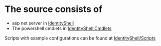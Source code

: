 # The source consists of

* asp net server in [IdentityShell](https://github.com/wgross/IdentityShell/tree/main/src/IdentityShell)
* The powershell cmdlets in [IdentityShell.Cmdlets](https://github.com/wgross/IdentityShell/tree/main/src/IdentityShell.Cmdlets)

Scripts with example configurations can be found at [IdentityShell/Scripts](https://github.com/wgross/IdentityShell/tree/main/src/IdentityShell/Scripts)